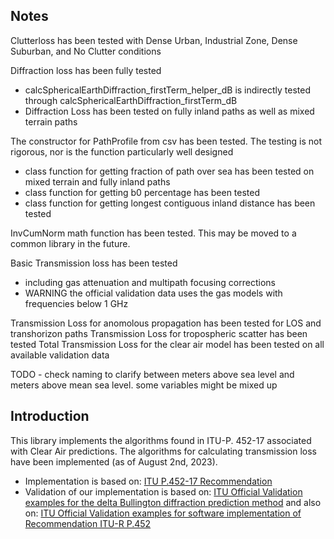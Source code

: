 ## Notes

Clutterloss has been tested with Dense Urban, Industrial Zone, Dense Suburban, and No Clutter conditions

Diffraction loss has been fully tested
* calcSphericalEarthDiffraction_firstTerm_helper_dB is indirectly tested through calcSphericalEarthDiffraction_firstTerm_dB
* Diffraction Loss has been tested on fully inland paths as well as mixed terrain paths

The constructor for PathProfile from csv has been tested. The testing is not rigorous, nor is the function particularly well designed
* class function for getting fraction of path over sea has been tested on mixed terrain and fully inland paths
* class function for getting b0 percentage has been tested
* class function for getting longest contiguous inland distance has been tested

InvCumNorm math function has been tested. This may be moved to a common library in the future. 

Basic Transmission loss has been tested
* including gas attenuation and multipath focusing corrections
* WARNING the official validation data uses the gas models with frequencies below 1 GHz

Transmission Loss for anomolous propagation has been tested for LOS and transhorizon paths
Transmission Loss for tropospheric scatter has been tested
Total Transmission Loss for the clear air model has been tested on all available validation data

TODO - check naming to clarify between meters above sea level and meters above mean sea level. some variables might be mixed up

## Introduction
This library implements the algorithms found in ITU-P. 452-17 associated with Clear Air predictions. The algorithms for calculating transmission loss have been implemented (as of August 2nd, 2023). 
* Implementation is based on: [ITU P.452-17 Recommendation](https://www.itu.int/rec/R-REC-P.452-17-202109-I/en)
* Validation of our implementation is based on: [ITU Official Validation examples for the delta Bullington diffraction prediction method](https://www.itu.int/en/ITU-R/study-groups/rsg3/ionotropospheric/Validation%20examples%20for%20the%20delta%20Bullington%20diffraction%20prediction%20method.docx)
and also on: [ITU Official Validation examples for software implementation of Recommendation ITU-R P.452](https://www.itu.int/en/ITU-R/study-groups/rsg3/ionotropospheric/R19-WP3M-C-0364!N18-P2!ZIP-E.zip)


